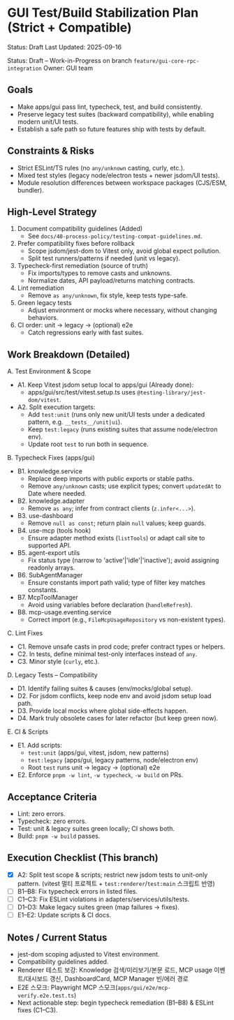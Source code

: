 # GUI Test/Build Stabilization Plan (Strict + Compatible)

Status: Draft
Last Updated: 2025-09-16

Status: Draft – Work-in-Progress on branch `feature/gui-core-rpc-integration`
Owner: GUI team

## Goals

- Make apps/gui pass lint, typecheck, test, and build consistently.
- Preserve legacy test suites (backward compatibility), while enabling modern unit/UI tests.
- Establish a safe path so future features ship with tests by default.

## Constraints & Risks

- Strict ESLint/TS rules (no `any/unknown` casting, curly, etc.).
- Mixed test styles (legacy node/electron tests + newer jsdom/UI tests).
- Module resolution differences between workspace packages (CJS/ESM, bundler).

## High-Level Strategy

1. Document compatibility guidelines (Added)
   - See `docs/40-process-policy/testing-compat-guidelines.md`.
2. Prefer compatibility fixes before rollback
   - Scope jsdom/jest-dom to Vitest only, avoid global expect pollution.
   - Split test runners/patterns if needed (unit vs legacy).
3. Typecheck-first remediation (source of truth)
   - Fix imports/types to remove casts and unknowns.
   - Normalize dates, API payload/returns matching contracts.
4. Lint remediation
   - Remove `as any/unknown`, fix style, keep tests type-safe.
5. Green legacy tests
   - Adjust environment or mocks where necessary, without changing behaviors.
6. CI order: unit → legacy → (optional) e2e
   - Catch regressions early with fast suites.

## Work Breakdown (Detailed)

A. Test Environment & Scope

- A1. Keep Vitest jsdom setup local to apps/gui (Already done):
  - apps/gui/src/test/vitest.setup.ts uses `@testing-library/jest-dom/vitest`.
- A2. Split execution targets:
  - Add `test:unit` (runs only new unit/UI tests under a dedicated pattern, e.g. `__tests__/unit|ui`).
  - Keep `test:legacy` (runs existing suites that assume node/electron env).
  - Update root `test` to run both in sequence.

B. Typecheck Fixes (apps/gui)

- B1. knowledge.service
  - Replace deep imports with public exports or stable paths.
  - Remove `any/unknown` casts; use explicit types; convert `updatedAt` to Date where needed.
- B2. knowledge.adapter
  - Remove `as any`; infer from contract clients (`z.infer<...>`).
- B3. use-dashboard
  - Remove `null as const`; return plain `null` values; keep guards.
- B4. use-mcp (tools hook)
  - Ensure adapter method exists (`listTools`) or adapt call site to supported API.
- B5. agent-export utils
  - Fix status type (narrow to 'active'|'idle'|'inactive'); avoid assigning readonly arrays.
- B6. SubAgentManager
  - Ensure constants import path valid; type of filter key matches constants.
- B7. McpToolManager
  - Avoid using variables before declaration (`handleRefresh`).
- B8. mcp-usage.eventing.service
  - Correct import (e.g., `FileMcpUsageRepository` vs non-existent types).

C. Lint Fixes

- C1. Remove unsafe casts in prod code; prefer contract types or helpers.
- C2. In tests, define minimal test-only interfaces instead of `any`.
- C3. Minor style (`curly`, etc.).

D. Legacy Tests – Compatibility

- D1. Identify failing suites & causes (env/mocks/global setup).
- D2. For jsdom conflicts, keep node env and avoid jsdom setup load path.
- D3. Provide local mocks where global side-effects happen.
- D4. Mark truly obsolete cases for later refactor (but keep green now).

E. CI & Scripts

- E1. Add scripts:
  - `test:unit` (apps/gui, vitest, jsdom, new patterns)
  - `test:legacy` (apps/gui, legacy patterns, node/electron env)
  - Root `test` runs unit → legacy → (optional) e2e
- E2. Enforce `pnpm -w lint`, `-w typecheck`, `-w build` on PRs.

## Acceptance Criteria

- Lint: zero errors.
- Typecheck: zero errors.
- Test: unit & legacy suites green locally; CI shows both.
- Build: `pnpm -w build` passes.

## Execution Checklist (This branch)

- [x] A2: Split test scope & scripts; restrict new jsdom tests to unit-only pattern. (vitest 멀티 프로젝트 + `test:renderer`/`test:main` 스크립트 반영)
- [ ] B1–B8: Fix typecheck errors in listed files.
- [ ] C1–C3: Fix ESLint violations in adapters/services/utils/tests.
- [ ] D1–D3: Make legacy suites green (map failures → fixes).
- [ ] E1–E2: Update scripts & CI docs.

## Notes / Current Status

- jest-dom scoping adjusted to Vitest environment.
- Compatibility guidelines added.
- Renderer 테스트 보강: Knowledge 검색/미리보기/본문 로드, MCP usage 이벤트/대시보드 갱신, DashboardCard, MCP Manager 빈/에러 경로
- E2E 스모크: Playwright MCP 스모크(`apps/gui/e2e/mcp-verify.e2e.test.ts`)
- Next actionable step: begin typecheck remediation (B1–B8) & ESLint fixes (C1–C3).
